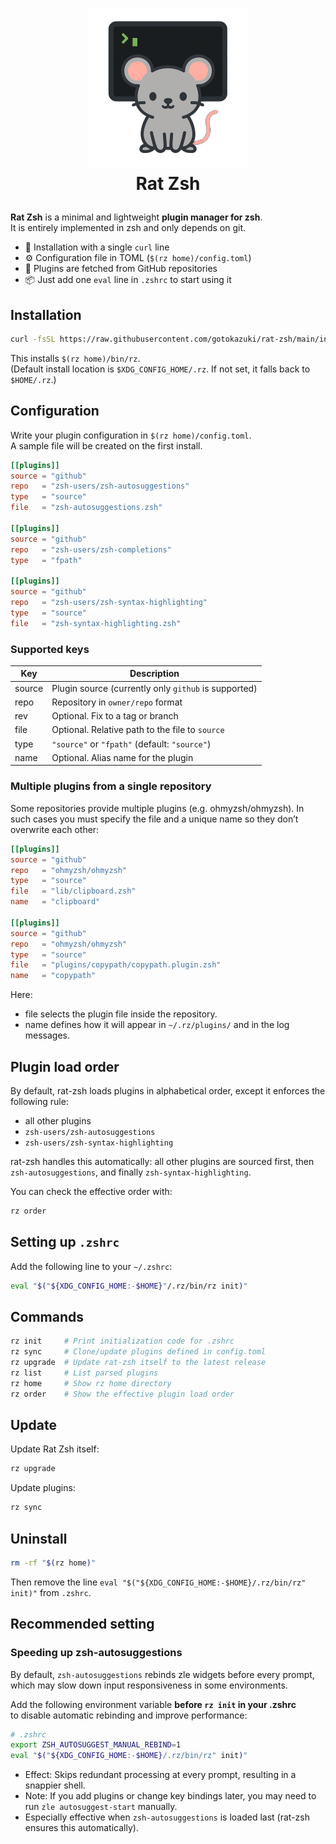 <h1>
<p align="center">
<img src="../images/icon/rat-zsh.png" alt="rat-zsh icon" width="256" /><br />
Rat Zsh
</p>
</h1>

**Rat Zsh** is a minimal and lightweight **plugin manager for zsh**.  
It is entirely implemented in zsh and only depends on git.

- 🚀 Installation with a single `curl` line
- ⚙️ Configuration file in TOML (`$(rz home)/config.toml`)
- 🧩 Plugins are fetched from GitHub repositories
- 📦 Just add one `eval` line in `.zshrc` to start using it

## Installation

```bash
curl -fsSL https://raw.githubusercontent.com/gotokazuki/rat-zsh/main/install.zsh | zsh
```

This installs `$(rz home)/bin/rz`.  
(Default install location is `$XDG_CONFIG_HOME/.rz`. If not set, it falls back to `$HOME/.rz`.)

## Configuration

Write your plugin configuration in `$(rz home)/config.toml`.  
A sample file will be created on the first install.

```toml
[[plugins]]
source = "github"
repo   = "zsh-users/zsh-autosuggestions"
type   = "source"
file   = "zsh-autosuggestions.zsh"

[[plugins]]
source = "github"
repo   = "zsh-users/zsh-completions"
type   = "fpath"

[[plugins]]
source = "github"
repo   = "zsh-users/zsh-syntax-highlighting"
type   = "source"
file   = "zsh-syntax-highlighting.zsh"
```

### Supported keys

| Key    | Description                                     |
|--------|-------------------------------------------------|
| source | Plugin source (currently only `github` is supported) |
| repo   | Repository in `owner/repo` format               |
| rev    | Optional. Fix to a tag or branch                |
| file   | Optional. Relative path to the file to `source` |
| type   | `"source"` or `"fpath"` (default: `"source"`)   |
| name   | Optional. Alias name for the plugin             |

### Multiple plugins from a single repository

Some repositories provide multiple plugins (e.g. ohmyzsh/ohmyzsh).
In such cases you must specify the file and a unique name so they don’t overwrite each other:

```toml
[[plugins]]
source = "github"
repo   = "ohmyzsh/ohmyzsh"
type   = "source"
file   = "lib/clipboard.zsh"
name   = "clipboard"

[[plugins]]
source = "github"
repo   = "ohmyzsh/ohmyzsh"
type   = "source"
file   = "plugins/copypath/copypath.plugin.zsh"
name   = "copypath"
```

Here:

- file selects the plugin file inside the repository.
- name defines how it will appear in `~/.rz/plugins/` and in the log messages.

## Plugin load order

By default, rat-zsh loads plugins in alphabetical order, except it enforces the following rule:

- all other plugins
- `zsh-users/zsh-autosuggestions`
- `zsh-users/zsh-syntax-highlighting`

rat-zsh handles this automatically:
all other plugins are sourced first, then `zsh-autosuggestions`, and finally `zsh-syntax-highlighting`.

You can check the effective order with:

```zsh
rz order
```

## Setting up `.zshrc`

Add the following line to your `~/.zshrc`:

```zsh
eval "$("${XDG_CONFIG_HOME:-$HOME}"/.rz/bin/rz init)"
```

## Commands

```zsh
rz init     # Print initialization code for .zshrc
rz sync     # Clone/update plugins defined in config.toml
rz upgrade  # Update rat-zsh itself to the latest release
rz list     # List parsed plugins
rz home     # Show rz home directory
rz order    # Show the effective plugin load order
```

## Update

Update Rat Zsh itself:

```zsh
rz upgrade
```

Update plugins:

```zsh
rz sync
```

## Uninstall

```zsh
rm -rf "$(rz home)"
```

Then remove the line `eval "$("${XDG_CONFIG_HOME:-$HOME}/.rz/bin/rz" init)"` from `.zshrc`.

## Recommended setting

### Speeding up zsh-autosuggestions

By default, `zsh-autosuggestions` rebinds zle widgets before every prompt,  
which may slow down input responsiveness in some environments.

Add the following environment variable **before `rz init` in your .zshrc**  
to disable automatic rebinding and improve performance:

```zsh
# .zshrc
export ZSH_AUTOSUGGEST_MANUAL_REBIND=1
eval "$("${XDG_CONFIG_HOME:-$HOME}/.rz/bin/rz" init)"
```

- Effect: Skips redundant processing at every prompt, resulting in a snappier shell.
- Note: If you add plugins or change key bindings later, you may need to run `zle autosuggest-start` manually.
- Especially effective when `zsh-autosuggestions` is loaded last (rat-zsh ensures this automatically).
